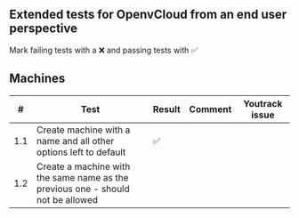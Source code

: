 ## Extended tests for OpenvCloud from an end user perspective
Mark failing tests with a :x: and passing tests with :white_check_mark:


## Machines
| # |Test | Result | Comment  | Youtrack issue |
|---|-----|--------|----------|----------------|
|1.1|Create machine with a name and all other options left to default | :white_check_mark: | | |
|1.2|Create a machine with the same name as the previous one - should not be allowed | | |